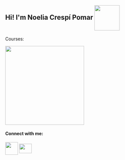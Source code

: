 ## Hi! I'm Noelia Crespí Pomar <img align="center" src="https://user-images.githubusercontent.com/91556607/144660066-446da583-e128-4ba5-b649-556ca8889f1d.png" height="80" width="auto" />


Courses:

<img align="center" src="https://user-images.githubusercontent.com/91556607/144660474-f0847b15-dfb9-4105-a881-95f34c835e14.jpeg" height="250" width="auto" />

#### Connect with me:

<a href="ncrespipomar@cifpfbmoll.eu" target="blank"><img align="center" src="http://download.seaicons.com/download/i95298/dtafalonso/android-l/dtafalonso-android-l-gmail.ico" height="40" width="auto" /></a> <a href="https://www.linkedin.com/in/noelia-cresp%C3%AD-pomar-571078192/" target="blank"><img align="center" src="https://raw.githubusercontent.com/rahuldkjain/github-profile-readme-generator/master/src/images/icons/Social/linked-in-alt.svg" height="30" width="40" /></a>


<!--
**noecrespi/noecrespi** is a ✨ _special_ ✨ repository because its `README.md` (this file) appears on your GitHub profile.

Here are some ideas to get you started:

- 🔭 I’m currently working on ...
- 🌱 I’m currently learning ...
- 👯 I’m looking to collaborate on ...
- 🤔 I’m looking for help with ...
- 💬 Ask me about ...
- 📫 How to reach me: ...
- 😄 Pronouns: ...
- ⚡ Fun fact: ...
-->
